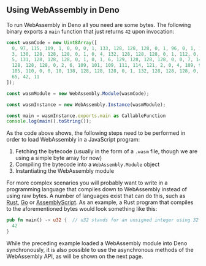 ## Using WebAssembly in Deno

To run WebAssembly in Deno all you need are some bytes. The
following binary exports a `main` function that just returns `42` upon
invocation:

<!-- deno-fmt-ignore -->
```ts
const wasmCode = new Uint8Array([
  0, 97, 115, 109, 1, 0, 0, 0, 1, 133, 128, 128, 128, 0, 1, 96, 0, 1, 127,
  3, 130, 128, 128, 128, 0, 1, 0, 4, 132, 128, 128, 128, 0, 1, 112, 0, 0,
  5, 131, 128, 128, 128, 0, 1, 0, 1, 6, 129, 128, 128, 128, 0, 0, 7, 145,
  128, 128, 128, 0, 2, 6, 109, 101, 109, 111, 114, 121, 2, 0, 4, 109, 97,
  105, 110, 0, 0, 10, 138, 128, 128, 128, 0, 1, 132, 128, 128, 128, 0, 0,
  65, 42, 11
]);

const wasmModule = new WebAssembly.Module(wasmCode);

const wasmInstance = new WebAssembly.Instance(wasmModule);

const main = wasmInstance.exports.main as CallableFunction
console.log(main().toString());
```

As the code above shows, the following steps need to be performed in order to
load WebAssembly in a JavaScript program:

1. Fetching the bytecode (usually in the form of a `.wasm` file, though we are
   using a simple byte array for now)
2. Compiling the bytecode into a `WebAssembly.Module` object
3. Instantiating the WebAssembly module

For more complex scenarios you will probably want to write in a programming
language that compiles down to WebAssembly instead of using raw bytes. A number
of languages exist that can do this, such as [Rust](https://www.rust-lang.org/),
[Go](https://golang.org/) or [AssemblyScript](https://www.assemblyscript.org/).
As an example, a Rust program that compiles to the aforementioned bytes would
look something like this:

```rust
pub fn main() -> u32 {  // u32 stands for an unsigned integer using 32 bits of memory.
  42
}
```

While the preceding example loaded a WebAssembly module into Deno synchronously,
it is also possible to use the asynchronous methods of the WebAssembly API, as
will be shown on the next page.
